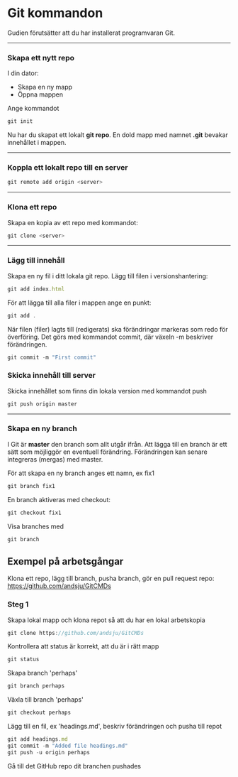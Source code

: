 # Git kommandon
Gudien förutsätter att du har installerat programvaran Git.
___
### Skapa ett nytt repo
I din dator:
* Skapa en ny mapp
* Öppna mappen  

Ange kommandot

```javascript
git init
```
Nu har du skapat ett lokalt **git repo**. En dold mapp med namnet  __.git__ bevakar innehållet i mappen. 

___


### Koppla ett lokalt repo till en server 

```javascript
git remote add origin <server>
```
___


### Klona ett repo
Skapa en kopia av ett repo med kommandot:
```javascript
git clone <server>
```
___


### Lägg till innehåll

Skapa en ny fil i ditt lokala git repo.
Lägg till filen i versionshantering:

```javascript
git add index.html
```

För att lägga till alla filer i mappen ange en punkt:

```javascript
git add .
```

När filen (filer) lagts till (redigerats) ska förändringar markeras som redo för överföring. Det görs med kommandot commit, där växeln -m beskriver förändringen.

```javascript
git commit -m "First commit"
```

### Skicka innehåll till server
Skicka innehållet som finns din lokala version med kommandot push
```javascript
git push origin master
```
___

### Skapa en ny branch
I Git är **master** den branch som allt utgår ifrån. Att lägga till en branch är ett sätt som möjliggör en eventuell förändring. Förändringen kan senare integreras (mergas) med master.

För att skapa en ny branch anges ett namn, ex fix1 
```javascript
git branch fix1
```
En branch aktiveras med checkout:
```javascript
git checkout fix1
```
Visa branches med 
```javascript
git branch
```


## Exempel på arbetsgångar
Klona ett repo, lägg till branch, pusha branch, gör en pull request 
repo: https://github.com/andsju/GitCMDs

### Steg 1 
Skapa lokal mapp och klona repot så att du har en lokal arbetskopia

```javascript
git clone https://github.com/andsju/GitCMDs
```
Kontrollera att status är korrekt, att du är i rätt mapp
```javascript
git status
```

Skapa branch 'perhaps'
```javascript
git branch perhaps
```
Växla till branch 'perhaps'

```javascript
git checkout perhaps
```
Lägg till en fil, ex 'headings.md', beskriv förändringen och pusha till repot
```javascript
git add headings.md
git commit -m "Added file headings.md"
git push -u origin perhaps
```
Gå till det GitHub repo dit branchen pushades
